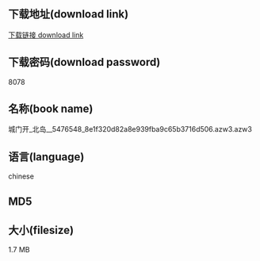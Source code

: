 ## 下载地址(download link)
[下载链接 download link](https://tutu365.netlify.app/?s=%E5%9F%8E%E9%97%A8%E5%BC%80_%E5%8C%97%E5%B2%9B__5476548_8e1f320d82a8e939fba9c65b3716d506.azw3)

## 下载密码(download password)
8078

## 名称(book name)
城门开_北岛__5476548_8e1f320d82a8e939fba9c65b3716d506.azw3.azw3

## 语言(language)
chinese

## MD5


## 大小(filesize)
1.7 MB
